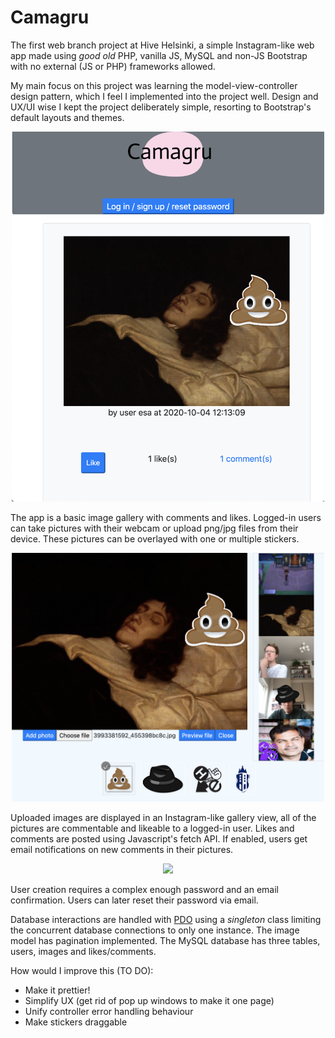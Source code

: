 # Camagru

The first web branch project at Hive Helsinki, a simple Instagram-like web app made using _good old_ PHP, vanilla JS, MySQL and non-JS Bootstrap with no external (JS or PHP) frameworks allowed.

My main focus on this project was learning the model-view-controller design pattern, which I feel I implemented into the project well. 
Design and UX/UI wise I kept the project deliberately simple, resorting to Bootstrap's default layouts and themes.

<p align="center">
 <img width="500" src="https://github.com/ehalmkro/Camagru/blob/master/mainview.png" />
</p>

The app is a basic image gallery with comments and likes. Logged-in users can take pictures with their webcam or upload png/jpg files from their device.
These pictures can be overlayed with one or multiple stickers.

<p align="center">
 <img width="500" src="https://github.com/ehalmkro/Camagru/blob/master/webcamview.png" />
</p>

Uploaded images are displayed in an Instagram-like gallery view, all of the pictures are commentable and likeable to a logged-in user. Likes and comments are posted using 
Javascript's fetch API. If enabled, users get email notifications on new comments in their pictures.

<p align="center">
 <img width="500" src="https://github.com/ehalmkro/Camagru/blob/master/gallery.gif" />
</p>

User creation requires a complex enough password and an email confirmation. Users can later reset their password via email. 

Database interactions are handled with [PDO](https://www.php.net/manual/en/book.pdo.php) using a _singleton_ class limiting the concurrent database connections to only one instance. The image model has pagination implemented. The MySQL database has three tables, users, images and likes/comments.

How would I improve this (TO DO):

- Make it prettier!
- Simplify UX (get rid of pop up windows to make it one page)
- Unify controller error handling behaviour
- Make stickers draggable
